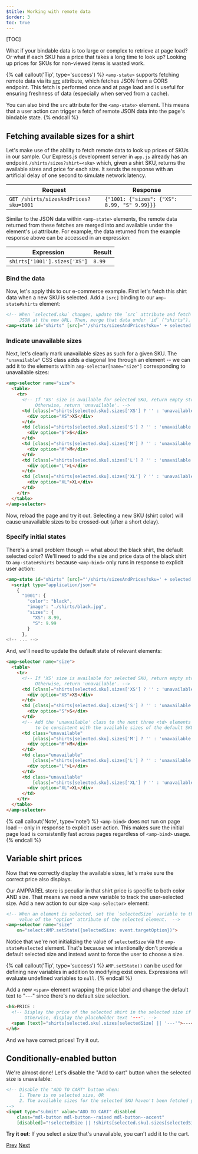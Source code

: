 ```yaml
---
$title: Working with remote data
$order: 3
toc: true
---
```


[TOC]

What if your bindable data is too large or complex to retrieve at page load? Or what if each SKU has a price that takes a long time to look up? Looking up prices for SKUs for non-viewed items is wasted work.

{% call callout('Tip', type='success') %}
`<amp-state>` supports fetching remote data via its [`src`](/docs/reference/components/amp-bind#attributes) attribute, which fetches JSON from a CORS endpoint. This fetch is performed once and at page load and is useful for ensuring freshness of data (especially when served from a cache).

You can also bind the `src` attribute for the `<amp-state>` element. This means that a user action can trigger a fetch of remote JSON data into the page's bindable state.
{% endcall %}

## Fetching available sizes for a shirt

Let's make use of the ability to fetch remote data to look up prices of SKUs in our sample. Our Express.js development server in `app.js` already has an endpoint `/shirts/sizes?shirt=<sku>` which, given a shirt SKU, returns the available sizes and price for each size. It sends the response with an artificial delay of one second to simulate network latency.

|  Request                              |  Response |
|---------------------------------------|-----------|
| `GET /shirts/sizesAndPrices?sku=1001` | `{"1001: {"sizes": {"XS": 8.99, "S" 9.99}}}` |  

Similar to the JSON data within `<amp-state>` elements, the remote data returned from these fetches are merged into and available under the element's `id` attribute. For example, the data returned from the example response above can be accessed in an expression:


|  Expression                  |  Result |
|------------------------------|---------|
| `shirts['1001'].sizes['XS']` | `8.99`  |

### Bind the data

Now, let's apply this to our e-commerce example. First let's fetch this shirt data when a new SKU is selected. Add a `[src]` binding to our `amp-state#shirts` element:

```html
<!-- When `selected.sku` changes, update the `src` attribute and fetch
     JSON at the new URL. Then, merge that data under `id` ("shirts"). -->
<amp-state id="shirts" [src]="'/shirts/sizesAndPrices?sku=' + selected.sku">
```

### Indicate unavailable sizes

Next, let's clearly mark unavailable sizes as such for a given SKU. The `"unavailable"` CSS class adds a diagonal line through an element -- we can add it to the elements within `amp-selector[name="size"]` corresponding to unavailable sizes:

```html
<amp-selector name="size">
  <table>
    <tr>
      <!-- If 'XS' size is available for selected SKU, return empty string.
           Otherwise, return 'unavailable'. -->
      <td [class]="shirts[selected.sku].sizes['XS'] ? '' : 'unavailable'">
        <div option="XS">XS</div>
      </td>
      <td [class]="shirts[selected.sku].sizes['S'] ? '' : 'unavailable'">
        <div option="S">S</div>
      </td>
      <td [class]="shirts[selected.sku].sizes['M'] ? '' : 'unavailable'">
        <div option="M">M</div>
      </td>
      <td [class]="shirts[selected.sku].sizes['L'] ? '' : 'unavailable'">
        <div option="L">L</div>
      </td>
      <td [class]="shirts[selected.sku].sizes['XL'] ? '' : 'unavailable'">
        <div option="XL">XL</div>
      </td>
    </tr>
  </table>
</amp-selector>
```

Now, reload the page and try it out. Selecting a new SKU (shirt color) will cause unavailable sizes to be crossed-out (after a short delay).

### Specify initial states

There's a small problem though -- what about the black shirt, the default selected color?  We'll need to add the size and price data of the black shirt to `amp-state#shirts` because `<amp-bind>` only runs in response to explicit user action:

```html
<amp-state id="shirts" [src]="'/shirts/sizesAndPrices?sku=' + selected.sku">
  <script type="application/json">
    {
      "1001": {
        "color": "black",
        "image": "./shirts/black.jpg",
        "sizes": {
          "XS": 8.99,
          "S": 9.99
        }
      },
<!-- ... -->
```

And, we'll need to update the default state of relevant elements:

```html
<amp-selector name="size">
  <table>
    <tr>
      <!-- If 'XS' size is available for selected SKU, return empty string.
           Otherwise, return 'unavailable'. -->
      <td [class]="shirts[selected.sku].sizes['XS'] ? '' : 'unavailable'">
        <div option="XS">XS</div>
      </td>
      <td [class]="shirts[selected.sku].sizes['S'] ? '' : 'unavailable'">
        <div option="S">S</div>
      </td>
      <!-- Add the 'unavailable' class to the next three <td> elements
           to be consistent with the available sizes of the default SKU. -->
      <td class="unavailable" 
          [class]="shirts[selected.sku].sizes['M'] ? '' : 'unavailable'">
        <div option="M">M</div>
      </td>
      <td class="unavailable" 
          [class]="shirts[selected.sku].sizes['L'] ? '' : 'unavailable'">
        <div option="L">L</div>
      </td>
      <td class="unavailable" 
          [class]="shirts[selected.sku].sizes['XL'] ? '' : 'unavailable'">
        <div option="XL">XL</div>
      </td>
    </tr>
  </table>
</amp-selector>
```

{% call callout('Note', type='note') %}
`<amp-bind>` does not run on page load -- only in response to explicit user action. This makes sure the initial page load is consistently fast across pages regardless of `<amp-bind>` usage.
{% endcall %}

## Variable shirt prices

Now that we correctly display the available sizes, let's make sure the correct price also displays.

Our AMPPAREL store is peculiar in that shirt price is specific to both color AND size. That means we need a new variable to track the user-selected size. Add a new action to our size `<amp-selector>` element:

```html
<!-- When an element is selected, set the `selectedSize` variable to the
     value of the "option" attribute of the selected element.  -->
<amp-selector name="size" 
    on="select:AMP.setState({selectedSize: event.targetOption})">
```

Notice that we're not initializing the value of `selectedSize` via the `amp-state#selected` element. That's because we intentionally don't provide a default selected size and instead want to force the user to choose a size.

{% call callout('Tip', type='success') %}
`AMP.setState()` can be used for defining new variables in addition to modifying exist ones. Expressions will evaluate undefined variables to `null`.
{% endcall %}

Add a new `<span>` element wrapping the price label and change the default text to "---" since there's no default size selection.

```html
<h6>PRICE :
  <!-- Display the price of the selected shirt in the selected size if available.
       Otherwise, display the placeholder text '---'. -->
  <span [text]="shirts[selected.sku].sizes[selectedSize] || '---'">---</span>
</h6>
```

And we have correct prices! Try it out.

## Conditionally-enabled button

We're almost done! Let's disable the "Add to cart" button when the selected size is unavailable:

```html
<!-- Disable the "ADD TO CART" button when:
     1. There is no selected size, OR
     2. The available sizes for the selected SKU haven't been fetched yet
-->
<input type="submit" value="ADD TO CART" disabled
    class="mdl-button mdl-button--raised mdl-button--accent"
    [disabled]="!selectedSize || !shirts[selected.sku].sizes[selectedSize]">
```

**Try it out**:  If you select a size that's unavailable, you can't add it to the cart. 

<div class="prev-next-buttons">
  <a class="button prev-button" href="/docs/interaction_dynamic/interactivity/advanced-interactivity.html"><span class="arrow-prev">Prev</span></a>
  <a class="button next-button" href="/docs/interaction_dynamic/interactivity/wrapping-up.html"><span class="arrow-next">Next</span></a>
</div>
